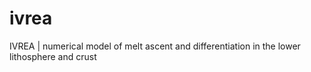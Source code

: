 # ivrea
IVREA | numerical model of melt ascent and differentiation in the lower lithosphere and crust
